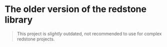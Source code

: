 
# The older version of the redstone library

> This project is _slightly_ outdated, not recommended to use for complex redstone projects.


